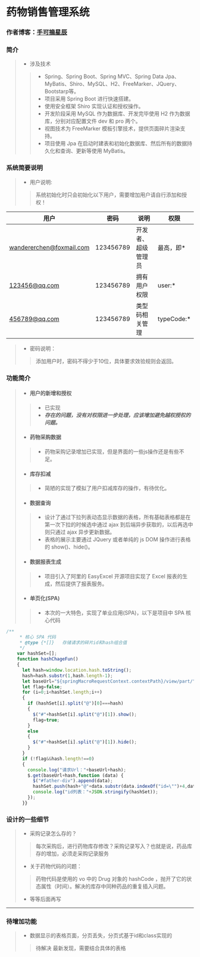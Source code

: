 # 药物销售管理系统
### 作者博客：[手可摘星辰](https://www.wandererchen.xyz)
### 简介
>- 涉及技术
>>- Spring、Spring Boot、Spring MVC、Spring Data Jpa、MyBatis、Shiro、MySQL、H2、FreeMarker、JQuery、Bootstarp等。
>>- 项目采用 Spring Boot 进行快速搭建。
>>- 使用安全框架 Shiro 实现认证和授权操作。
>>- 开发阶段采用 MySQL 作为数据库、开发完毕使用 H2 作为数据库，分别对应配置文件 dev 和 pro 两个。
>>- 视图技术为 FreeMarker 模板引擎技术，提供页面碎片渲染支持。
>>- 项目使用 Jpa 在启动时建表和初始化数据库、然后所有的数据持久化和查询、更新等使用 MyBatis。


### 系统简要说明
>- 用户说明:
>>系统初始化时只会初始化以下用户，需要增加用户请自行添加和授权！

|用户|密码|说明|权限|
|-------|-------|-------|-------|
|wandererchen@foxmail.com|123456789|开发者、超级管理员|最高，即*|
|123456@qq.com|123456789|拥有用户权限|user:*|
|456789@qq.com|123456789|类型码相关管理|typeCode:*|
>- 密码说明：
>>添加用户时，密码不得少于10位，具体要求效验规则会返回。
### 功能简介
>- #### 用户的新增和授权
>>- 已实现
>>- ***存在的问题，没有对权限进一步处理，应该增加避免越权授权的问题。***
>- #### 药物采购数据
>>- 药物采购记录增加已实现，但是界面的一些js操作还是有些不足。
>- #### 库存扣减
>>- 简陋的实现了模拟了用户扣减库存的操作，有待优化。
>- #### 数据查询
>>- 设计了通过下拉列表动态显示数据的表格，所有基础表格都是在第一次下拉的时候选中通过 ajax 到后端异步获取的，以后再选中则只通过 ajax 异步更新数据。
>>- 表格的展示主要通过 JQuery 或者单纯的 js DOM 操作进行表格的 show()、hide()。
>- #### 数据报表生成
>>- 项目引入了阿里的 EasyExcel 开源项目实现了 Excel 报表的生成，然后提供了报表服务。
>- #### 单页化(SPA)
>>- 本次的一大特色，实现了单业应用(SPA)，以下是项目中 SPA 核心代码
```js
/**
     * 核心 SPA 代码
     * @type {*[]}   存储请求的碎片id和hash组合值
     */
    var hashSet=[];
    function hashChageFun()
    {
      let hash=window.location.hash.toString();
      hash=hash.substr(1,hash.length-1);
      let baseUrl="${springMacroRequestContext.contextPath}/view/part/";
      let flag=false;
      for (i=0;i<hashSet.length;i++)
      {
        if (hashSet[i].split("@")[0]===hash)
        {
          $("#"+hashSet[i].split("@")[1]).show();
          flag=true;
        }
        else
        {
          $("#"+hashSet[i].split("@")[1]).hide();
        }
      }
      if (!flag&&hash.length!==0)
      {
        console.log("请求Url："+baseUrl+hash);
        $.get(baseUrl+hash,function (data) {
          $("#father-div").append(data);
          hashSet.push(hash+"@"+data.substr(data.indexOf("id=\"")+4,data.indexOf(" class")-10).trim());
          console.log("id列表："+JSON.stringify(hashSet));
        });
      }}
```
### 设计的一些细节
>- 采购记录怎么存的？ 
>>每次采购后，进行药物库存修改？采购记录写入？也就是说，药品库存的增加，必须走采购记录服务
>- 关于药物代码的问题：
>>药物代码是使用的 vo 中的 Drug 对象的 hashCode ，抛开了它的状态属性（时间）。解决的库存中同种药品的重复插入问题。
>- 等等后面再写
***
### 待增加功能

>- 数据显示的表格页面，分页丢失，分页式基于id和class实现的
>>待解决
>>最新发现，需要结合具体的表格

